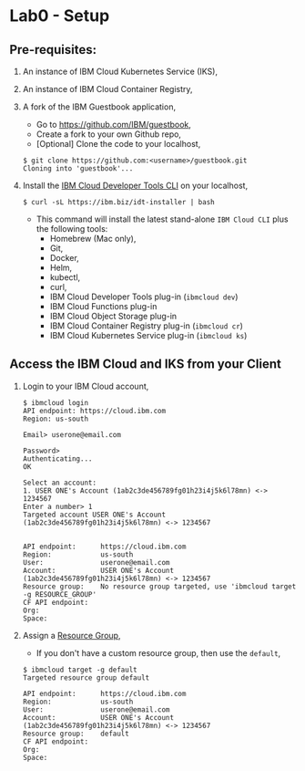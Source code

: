 # Lab0 - Setup

## Pre-requisites:

1. An instance of IBM Cloud Kubernetes Service (IKS),
2. An instance of IBM Cloud Container Registry, 
3. A fork of the IBM Guestbook application,

    * Go to https://github.com/IBM/guestbook,
    * Create a fork to your own Github repo,
    * [Optional] Clone the code to your localhost,

    ```console
    $ git clone https://github.com:<username>/guestbook.git
    Cloning into 'guestbook'...
    ```
    
4. Install the [IBM Cloud Developer Tools CLI](https://cloud.ibm.com/docs/cli?topic=cloud-cli-getting-started) on your localhost,

    ```console
    $ curl -sL https://ibm.biz/idt-installer | bash
    ```

    * This command will install the latest stand-alone `IBM Cloud CLI` plus the following tools:
        * Homebrew (Mac only),
        * Git,
        * Docker,
        * Helm,
        * kubectl,
        * curl,
        * IBM Cloud Developer Tools plug-in  (`ibmcloud dev`)
        * IBM Cloud Functions plug-in
        * IBM Cloud Object Storage plug-in
        * IBM Cloud Container Registry plug-in (`ibmcloud cr`)
        * IBM Cloud Kubernetes Service plug-in (`ibmcloud ks`)


## Access the IBM Cloud and IKS from your Client

1. Login to your IBM Cloud account,

    ```console
    $ ibmcloud login
    API endpoint: https://cloud.ibm.com
    Region: us-south

    Email> userone@email.com

    Password> 
    Authenticating...
    OK

    Select an account:
    1. USER ONE's Account (1ab2c3de456789fg01h23i4j5k6l78mn) <-> 1234567
    Enter a number> 1
    Targeted account USER ONE's Account (1ab2c3de456789fg01h23i4j5k6l78mn) <-> 1234567

                        
    API endpoint:      https://cloud.ibm.com   
    Region:            us-south   
    User:              userone@email.com   
    Account:           USER ONE's Account (1ab2c3de456789fg01h23i4j5k6l78mn) <-> 1234567   
    Resource group:    No resource group targeted, use 'ibmcloud target -g RESOURCE_GROUP'   
    CF API endpoint:      
    Org:                  
    Space:          
    ```

2.  Assign a [Resource Group](https://cloud.ibm.com/docs/resources?topic=resources-rgs),

    * If you don't have a custom resource group, then use the `default`,

    ```console
    $ ibmcloud target -g default
    Targeted resource group default

    API endpoint:      https://cloud.ibm.com   
    Region:            us-south   
    User:              userone@email.com   
    Account:           USER ONE's Account (1ab2c3de456789fg01h23i4j5k6l78mn) <-> 1234567   
    Resource group:    default   
    CF API endpoint:      
    Org:                  
    Space:         
    ```


